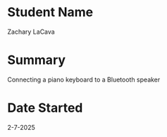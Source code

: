 # Student Name
Zachary LaCava

# Summary
Connecting a piano keyboard to a Bluetooth speaker

# Date Started
2-7-2025
